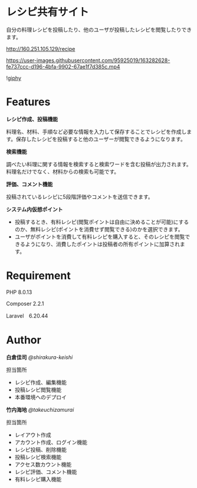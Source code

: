 # レシピ共有サイト

自分の料理レシピを投稿したり、他のユーザが投稿したレシピを閲覧したりできます。

<http://160.251.105.129/recipe>

https://user-images.githubusercontent.com/95925019/163282628-fe737ccc-d196-4bfa-9902-67ae1f7d385c.mp4

\![giphy](https://user-images.githubusercontent.com/95925019/156766530-f11b394f-9757-42ad-b31c-4f22bc32e8d1.gif)

# Features

**レシピ作成、投稿機能**

料理名、材料、手順など必要な情報を入力して保存することでレシピを作成します。保存したレシピを投稿すると他のユーザーが閲覧できるようになります。


**検索機能**

調べたい料理に関する情報を検索すると検索ワードを含む投稿が出力されます。
料理名だけでなく、材料からの検索も可能です。


**評価、コメント機能**

投稿されているレシピに5段階評価やコメントを送信できます。


**システム内仮想ポイント**

- 投稿するとき、有料レシピ(閲覧ポイントは自由に決めることが可能)にするのか、無料レシピ(ポイントを消費せず閲覧できる)のかを選択できます。
- ユーザがポイントを消費して有料レシピを購入すると、そのレシピを閲覧できるようになり、消費したポイントは投稿者の所有ポイントに加算されます。

# Requirement

PHP 8.0.13

Composer 2.2.1

Laravel　6.20.44


# Author

**白倉佳司**
*@shirakura-keishi*

担当箇所

- レシピ作成、編集機能
- 投稿レシピ閲覧機能
- 本番環境へのデプロイ

**竹内海地**
*@takeuchizamurai*

担当箇所

- レイアウト作成
- アカウント作成、ログイン機能
- レシピ投稿、削除機能
- 投稿レシピ検索機能
- アクセス数カウント機能
- レシピ評価、コメント機能
- 有料レシピ購入機能

